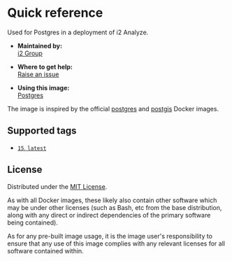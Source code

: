 # Quick reference

Used for Postgres in a deployment of i2 Analyze.

* **Maintained by:**  
  [i2 Group](https://i2group.com/)

* **Where to get help:**  
  [Raise an issue](https://github.com/i2group/analyze-docker/issues?q=is%3Aissue+is%3Aopen)

* **Using this image:**  
  [Postgres](https://i2group.github.io/analyze-containers/content/images%20and%20containers/postgres_server.html)

The image is inspired by the official [postgres](https://hub.docker.com/_/postgres) and [postgis](https://github.com/postgis/docker-postgis) Docker images.

## Supported tags

* [`15`, `latest`](https://github.com/i2group/analyze-docker/blob/cd/images/postgres/15/Dockerfile)

## License

Distributed under the [MIT License](../../LICENSE).

As with all Docker images, these likely also contain other software which may be under other licenses (such as Bash, etc from the base distribution, along with any direct or indirect dependencies of the primary software being contained).

As for any pre-built image usage, it is the image user's responsibility to ensure that any use of this image complies with any relevant licenses for all software contained within.

